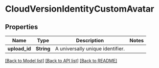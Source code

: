 # CloudVersionIdentityCustomAvatar

## Properties

Name | Type | Description | Notes
------------ | ------------- | ------------- | -------------
**upload_id** | **String** | A universally unique identifier. | 

[[Back to Model list]](../README.md#documentation-for-models) [[Back to API list]](../README.md#documentation-for-api-endpoints) [[Back to README]](../README.md)


